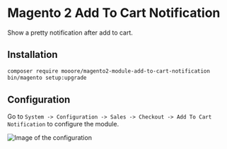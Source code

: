 # Magento 2 Add To Cart Notification

Show a pretty notification after add to cart.

## Installation

```bash
composer require mooore/magento2-module-add-to-cart-notification
bin/magento setup:upgrade
```

## Configuration

Go to `System -> Configuration -> Sales -> Checkout -> Add To Cart Notification` to configure the module.

![Image of the configuration](docs/configuration.png)
